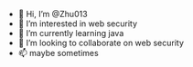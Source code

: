 - 👋 Hi, I’m @Zhu013
- 👀 I’m interested in web security
- 🌱 I’m currently learning java
- 💞️ I’m looking to collaborate on web security
- 📫 maybe sometimes

<!---
Zhu013/Zhu013 is a ✨ special ✨ repository because its `README.md` (this file) appears on your GitHub profile.
You can click the Preview link to take a look at your changes.
--->

